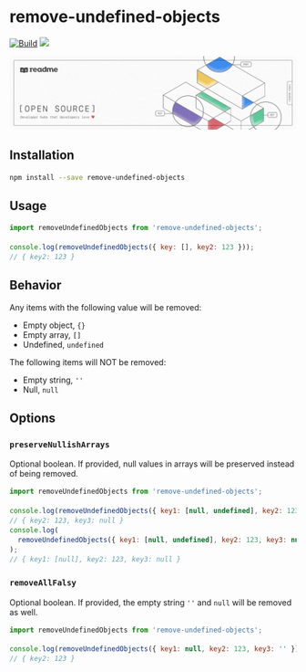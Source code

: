 # remove-undefined-objects

[![Build](https://github.com/readmeio/remove-undefined-objects/workflows/CI/badge.svg)](https://github.com/readmeio/remove-undefined-objects/) [![](https://img.shields.io/npm/v/remove-undefined-objects)](https://npm.im/remove-undefined-objects)

[![](https://raw.githubusercontent.com/readmeio/.github/main/oss-header.png)](https://readme.io)

## Installation

```sh
npm install --save remove-undefined-objects
```

## Usage

```js
import removeUndefinedObjects from 'remove-undefined-objects';

console.log(removeUndefinedObjects({ key: [], key2: 123 }));
// { key2: 123 }
```

## Behavior

Any items with the following value will be removed:

- Empty object, `{}`
- Empty array, `[]`
- Undefined, `undefined`

The following items will NOT be removed:

- Empty string, `''`
- Null, `null`

## Options

### `preserveNullishArrays`

Optional boolean.
If provided, null values in arrays will be preserved instead of being removed.

```js
import removeUndefinedObjects from 'remove-undefined-objects';

console.log(removeUndefinedObjects({ key1: [null, undefined], key2: 123, key3: null }));
// { key2: 123, key3: null }
console.log(
  removeUndefinedObjects({ key1: [null, undefined], key2: 123, key3: null }, { preserveNullishArrays: true }),
);
// { key1: [null], key2: 123, key3: null }
```

### `removeAllFalsy`

Optional boolean.
If provided, the empty string `''` and `null` will be removed as well.

```js
import removeUndefinedObjects from 'remove-undefined-objects';

console.log(removeUndefinedObjects({ key1: null, key2: 123, key3: '' }), { removeAllFalsy: true });
// { key2: 123 }
```
